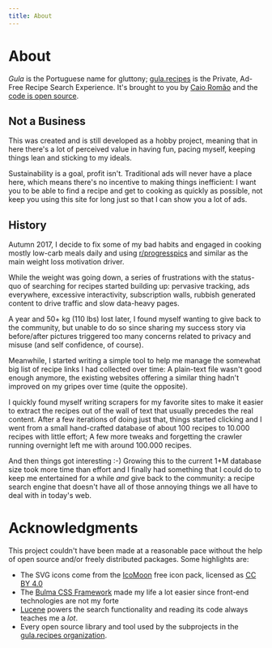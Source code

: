 ```yaml
---
title: About
---
```


# About

*Gula* is the Portuguese name for gluttony; [gula.recipes][gula] is the
Private, Ad-Free Recipe Search Experience. It's brought to you by
[Caio Romão][me] and the [code is open source][code].

[gula]: https://gula.recipes
[me]: https://caio.co
[code]: https://github.com/gula-recipes

## Not a Business

This was created and is still developed as a hobby project, meaning
that in here there's a lot of perceived value in having fun, pacing
myself, keeping things lean and sticking to my ideals.

Sustainability is a goal, profit isn't. Traditional ads will never have
a place here, which means there's no incentive to making things
inefficient: I want you to be able to find a recipe and get to cooking
as quickly as possible, not keep you using this site for long just so
that I can show you a lot of ads.

## History

Autumn 2017, I decide to fix some of my bad habits and engaged in
cooking mostly low-carb meals daily and using [r/progresspics][pp]
and similar as the main weight loss motivation driver.

[pp]: https://www.reddit.com/r/progresspics/

While the weight was going down, a series of frustrations with the
status-quo of searching for recipes started building up: pervasive
tracking, ads everywhere, excessive interactivity, subscription walls,
rubbish generated content to drive traffic and slow data-heavy pages.

A year and 50+ kg (110 lbs) lost later, I found myself wanting to give
back to the community, but unable to do so since sharing my success
story via before/after pictures triggered too many concerns related to
privacy and misuse (and self confidence, of course).

Meanwhile, I started writing a simple tool to help me manage the
somewhat big list of recipe links I had collected over time:
A plain-text file wasn't good enough anymore, the existing websites
offering a similar thing hadn't improved on my gripes over time (quite
the opposite).

I quickly found myself writing scrapers for my favorite sites to make
it easier to extract the recipes out of the wall of text that usually
precedes the real content. After a few iterations of doing just that,
things started clicking and I went from a small hand-crafted database
of about 100 recipes to 10.000 recipes with little effort; A few more
tweaks and forgetting the crawler running overnight left me with
around 100.000 recipes.

And then things got interesting :-) Growing this to the current 1+M
database size took more time than effort and I finally had something
that I could do to keep me entertained for a while _and_ give back to
the community: a recipe search engine that doesn't have all of those
annoying things we all have to deal with in today's web.

# Acknowledgments

This project couldn't have been made at a reasonable pace without
the help of open source and/or freely distributed packages. Some
highlights are:

* The SVG icons come from the [IcoMoon](https://icomoon.io/) free icon
  pack, licensed as [CC BY 4.0][cc]
* The [Bulma CSS Framework](https://bulma.io/) made my life a lot easier
  since front-end technologies are not my forte
* [Lucene](https://lucene.apache.org/core/) powers the search
  functionality and reading its code always teaches me a _lot_.
* Every open source library and tool used by the subprojects in the
  [gula.recipes organization][code].

[cc]: https://creativecommons.org/licenses/by/4.0/
